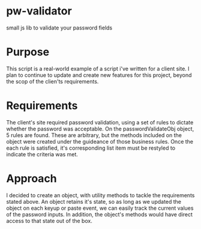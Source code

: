 # pw-validator
small js lib to validate your password fields

# Purpose
This script is a real-world example of a script i've written for a client site. I plan to continue to update and create new features for this project, beyond the scop of the clien'ts requirements.

# Requirements
The client's site required password validation, using a set of rules to dictate whether the password was acceptable.
On the passwordValidateObj object, 5 rules are found. These are arbitrary, but the methods included on the object were created under the guideance of those business rules.
Once the each rule is satisfied, it's corresponding list item must be restyled to indicate the criteria was met.

# Approach
I decided to create an object, with utility methods to tackle the requirements stated above. An object retains it's state, so as long as we updated the object on each keyup or paste event, we can easily track the current values of the password inputs.
In addition, the object's methods would have direct access to that state out of the box.
